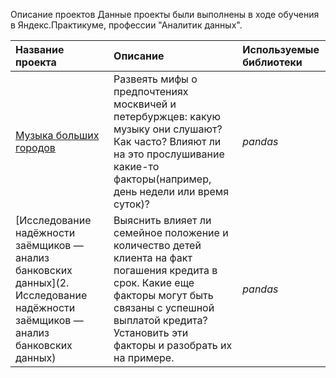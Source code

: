 Описание проектов
Данные проекты были выполнены в ходе обучения в Яндекс.Практикуме, профессии "Аналитик данных".


| Название проекта | Описание | Используемые библиотеки | 
| :---------------------- | :---------------------- | :---------------------- |
| [Музыка больших городов](mus-proj) | Развеять мифы о предпочтениях москвичей и петербуржцев: какую музыку они слушают? Как часто? Влияют ли на это прослушивание какие-то факторы(например, день недели или время суток)?| *pandas* |
| [Исследование надёжности заёмщиков — анализ банковских данных](2. Исследование надёжности заёмщиков — анализ банковских данных) | Выяснить влияет ли семейное положение и количество детей клиента на факт погашения кредита в срок. Какие еще факторы могут быть связаны с успешной выплатой кредита? Установить эти факторы и разобрать их на примере.| *pandas* |

